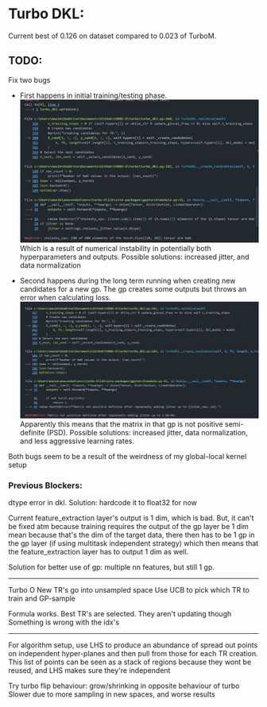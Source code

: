 # Turbo DKL: #

Current best of 0.126 on dataset compared to 0.023 of TurboM.

## TODO:
Fix two bugs
- First happens in initial training/testing phase. ![alt text](image-1.png)
Which is a result of numerical instability in potentially both hyperparameters and outputs. Possible solutions: increased jitter, and data normalization

- Second happens during the long term running when creating new candidates for a new gp. The gp creates some outputs but throws an error when calculating loss.
![alt text](image.png)
Apparently this means that the matrix in that gp is not positive semi-definite (PSD). Possible solutions: increased jitter, data normalization, and less aggressive learning rates.

Both bugs seem to be a result of the weirdness of my global-local kernel setup

### Previous Blockers: ###
dtype error in dkl. 
Solution: hardcode it to float32 for now

Current feature_extraction layer's output is 1 dim, which is bad. But, it can't
be fixed atm because training requires the output of the gp layer be 1 dim mean 
because that's the dim of the target data, there then has to be 1 gp in the gp 
layer (if using multitask independent strategy) which then means that 
the feature_extraction layer has to output 1 dim as well. 

Solution for better use of gp: multiple nn features, but still 1 gp.

----------------
Turbo O
New TR's go into unsampled space
Use UCB to pick which TR to train and GP-sample

Formula works. Best TR's are selected. They aren't updating though
Something is wrong with the idx's

-------
For algorithm setup, use LHS to produce an abundance of spread out points on 
independent hyper-planes and then pull from those for each TR creation. This 
list of points can be seen as a  stack of regions because they wont be reused,
 and LHS makes sure they're independent


 Try turbo flip behaviour: grow/shrinking in opposite behaviour of turbo
 Slower due to more sampling in new spaces, and worse results